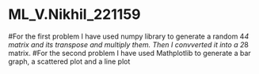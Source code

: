# ML_V.Nikhil_221159
#For the first problem I have used numpy library to generate a random 4*4 matrix and its transpose and multiply them. Then I convverted it into a 2*8 matrix.
#For the second problem I have used Mathplotlib to generate a bar graph, a scattered plot and a line plot
#
